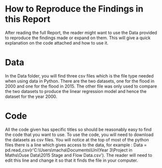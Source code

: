 # How to Reproduce the Findings in this Report
After reading the full Report, the reader might want to use the Data provided to reproduce the findings made or expand on them. This will give a quick explanation on the code attached and how to use it.

# Data 
In the Data folder, you will find three csv files which is the file type needed when using data in Python. There are the two datasets, one for the flood in 2000 and one for the flood in 2015. The other file was only used to compare the two datasets to produce the linear regression model and hence the dataset for the year 2000. 

# Code
All the code given has specific titles so should be reasonably easy to find the code that you want to use.
To use the code, you will need to download the datasets as csv files. You will notice at the top of most of the python files there is a line which gives access to the data, for example : Data = pd.read_csv(r'C:\Users\macha\Documents\Uni\Year 3\Project in Maths\Ouse Data\2015 Stage and Flow Data.csv'). The reader will need to edit this line and change it so that it finds the file in your computer.
